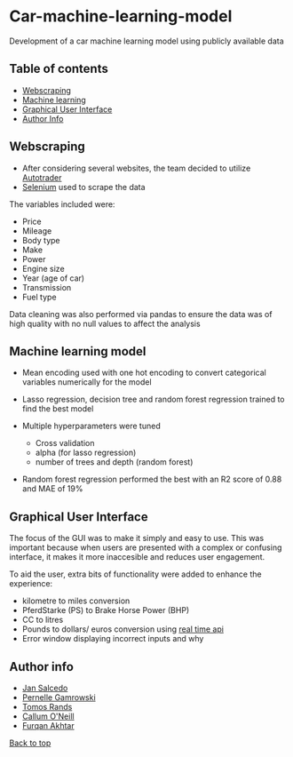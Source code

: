 # Car-machine-learning-model
Development of a car machine learning model using publicly available data

## Table of contents
- [Webscraping](https://github.com/SuperSalcedo22/Car-machine-learning-model#webscraping)
- [Machine learning](https://github.com/SuperSalcedo22/Car-machine-learning-model#machine-learning-model)
- [Graphical User Interface](https://github.com/SuperSalcedo22/Car-machine-learning-model#graphical-user-interface)
- [Author Info](https://github.com/SuperSalcedo22/Car-machine-learning-model/blob/main/README.md#author-info)

## Webscraping
- After considering several websites, the team decided to utilize [Autotrader](https://www.autotrader.co.uk/)
- [Selenium](https://www.selenium.dev/) used to scrape the data

The variables included were:
- Price
- Mileage
- Body type
- Make
- Power
- Engine size
- Year (age of car)
- Transmission
- Fuel type

Data cleaning was also performed via pandas to ensure the data was of high quality with no null values to affect the analysis

## Machine learning model
- Mean encoding used with one hot encoding to convert categorical variables numerically for the model
- Lasso regression, decision tree and random forest regression trained to find the best model
- Multiple hyperparameters were tuned

   - Cross validation
   - alpha (for lasso regression)
   - number of trees and depth (random forest)

- Random forest regression performed the best with an R2 score of 0.88 and MAE of 19%

## Graphical User Interface
The focus of the GUI was to make it simply and easy to use. This was important because when users are presented with a complex or confusing interface, it makes it more inaccesible and reduces user engagement.

To aid the user, extra bits of functionality were added to enhance the experience:
- kilometre to miles conversion
- PferdStarke (PS) to Brake Horse Power (BHP)
- CC to litres
- Pounds to dollars/ euros conversion using [real time api](https://www.exchangerate-api.com/)
- Error window displaying incorrect inputs and why


## Author info

- [Jan Salcedo](https://github.com/SuperSalcedo22)
- [Pernelle Gamrowski](https://github.com/pernelleg)
- [Tomos Rands](https://github.com/TomosRands123)
- [Callum O'Neill](https://github.com/Rocconeill96)
- [Furqan Akhtar](https://github.com/Furqii)

[Back to top](https://github.com/SuperSalcedo22/Car-machine-learning-model#car-machine-learning-model)
